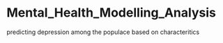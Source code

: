 # Mental_Health_Modelling_Analysis
predicting depression among the populace based on characteritics

